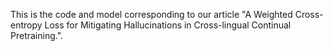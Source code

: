 This is the code and model corresponding to our article "A Weighted Cross-entropy Loss for Mitigating Hallucinations in Cross-lingual Continual Pretraining.".